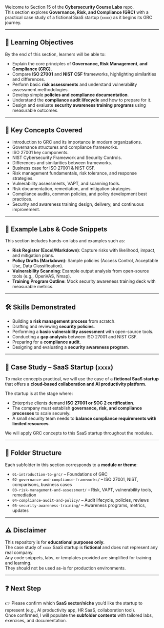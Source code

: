 Welcome to Section 15 of the **Cybersecurity Course Labs** repo.  
This section explores **Governance, Risk, and Compliance (GRC)** with a practical case study of a fictional SaaS startup (`xxxx`) as it begins its GRC journey.  

---

## 📌 Learning Objectives
By the end of this section, learners will be able to:
- Explain the core principles of **Governance, Risk Management, and Compliance (GRC)**.
- Compare **ISO 27001** and **NIST CSF** frameworks, highlighting similarities and differences.
- Perform basic **risk assessments** and understand vulnerability assessment methodologies.
- Develop simple **policies and compliance documentation**.
- Understand the **compliance audit lifecycle** and how to prepare for it.
- Design and evaluate **security awareness training programs** using measurable outcomes.

---

## 🧩 Key Concepts Covered
- Introduction to GRC and its importance in modern organizations.
- Governance structures and compliance frameworks.
- ISO 27001 key components.
- NIST Cybersecurity Framework and Security Controls.
- Differences and similarities between frameworks.
- Business case for ISO 27001 & NIST CSF.
- Risk management fundamentals, risk tolerance, and response strategies.
- Vulnerability assessments, VAPT, and scanning tools.
- Risk documentation, remediation, and mitigation strategies.
- Compliance audits, common policies, and policy development best practices.
- Security and awareness training design, delivery, and continuous improvement.

---

## 🧪 Example Labs & Code Snippets
This section includes hands-on labs and examples such as:
- **Risk Register (Excel/Markdown)**: Capture risks with likelihood, impact, and mitigation plans.
- **Policy Drafts (Markdown)**: Sample policies (Access Control, Acceptable Use, Data Classification).
- **Vulnerability Scanning**: Example output analysis from open-source tools (e.g., OpenVAS, Nmap).
- **Training Program Outline**: Mock security awareness training deck with measurable metrics.

---

## 🛠️ Skills Demonstrated
- Building a **risk management process** from scratch.
- Drafting and reviewing **security policies**.
- Performing a **basic vulnerability assessment** with open-source tools.
- Conducting a **gap analysis** between ISO 27001 and NIST CSF.
- Preparing for a **compliance audit**.
- Designing and evaluating a **security awareness program**.

---

## 🏢 Case Study – SaaS Startup (`xxxx`)
To make concepts practical, we will use the case of a **fictional SaaS startup** that offers a **cloud-based collaboration and AI productivity platform**.  

The startup is at the stage where:
- Enterprise clients demand **ISO 27001 or SOC 2 certification**.  
- The company must establish **governance, risk, and compliance processes** to scale securely.  
- A small security team needs to **balance compliance requirements with limited resources**.  

We will apply GRC concepts to this SaaS startup throughout the modules.

---

## 📂 Folder Structure
Each subfolder in this section corresponds to a **module or theme**:  
- `01-introduction-to-grc/` – Foundations of GRC  
- `02-governance-and-compliance-frameworks/` – ISO 27001, NIST, comparisons, business cases  
- `03-risk-management-and-assessment/` – Risk, VAPT, vulnerability tools, remediation  
- `04-compliance-audit-and-policy/` – Audit lifecycle, policies, reviews  
- `05-security-awareness-training/` – Awareness programs, metrics, updates  

---

## ⚠️ Disclaimer
This repository is for **educational purposes only**.  
The case study of `xxxx` SaaS startup is **fictional** and does not represent any real company.  
Any code snippets, labs, or templates provided are simplified for training and learning.  
They should not be used as-is for production environments.  

---

## ❓ Next Step
👉 Please confirm which **SaaS sector/niche** you’d like the startup to represent (e.g., AI productivity app, HR SaaS, collaboration tool).  
Once confirmed, I will populate the **subfolder contents** with tailored labs, exercises, and documentation.
